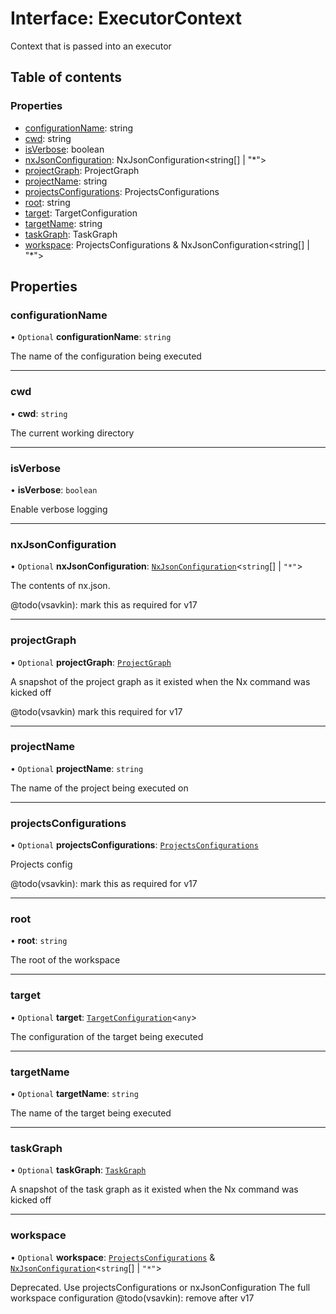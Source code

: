 # Interface: ExecutorContext

Context that is passed into an executor

## Table of contents

### Properties

-  [configurationName](../../devkit/documents/ExecutorContext#configurationname): string
-  [cwd](../../devkit/documents/ExecutorContext#cwd): string
-  [isVerbose](../../devkit/documents/ExecutorContext#isverbose): boolean
-  [nxJsonConfiguration](../../devkit/documents/ExecutorContext#nxjsonconfiguration): NxJsonConfiguration<string[] | "\*">
-  [projectGraph](../../devkit/documents/ExecutorContext#projectgraph): ProjectGraph
-  [projectName](../../devkit/documents/ExecutorContext#projectname): string
-  [projectsConfigurations](../../devkit/documents/ExecutorContext#projectsconfigurations): ProjectsConfigurations
-  [root](../../devkit/documents/ExecutorContext#root): string
-  [target](../../devkit/documents/ExecutorContext#target): TargetConfiguration<any>
-  [targetName](../../devkit/documents/ExecutorContext#targetname): string
-  [taskGraph](../../devkit/documents/ExecutorContext#taskgraph): TaskGraph
-  [workspace](../../devkit/documents/ExecutorContext#workspace): ProjectsConfigurations & NxJsonConfiguration<string[] | "\*">

## Properties

### configurationName

• `Optional` **configurationName**: `string`

The name of the configuration being executed

---

### cwd

• **cwd**: `string`

The current working directory

---

### isVerbose

• **isVerbose**: `boolean`

Enable verbose logging

---

### nxJsonConfiguration

• `Optional` **nxJsonConfiguration**: [`NxJsonConfiguration`](../../devkit/documents/NxJsonConfiguration)\<`string`[] \| `"*"`\>

The contents of nx.json.

@todo(vsavkin): mark this as required for v17

---

### projectGraph

• `Optional` **projectGraph**: [`ProjectGraph`](../../devkit/documents/ProjectGraph)

A snapshot of the project graph as
it existed when the Nx command was kicked off

@todo(vsavkin) mark this required for v17

---

### projectName

• `Optional` **projectName**: `string`

The name of the project being executed on

---

### projectsConfigurations

• `Optional` **projectsConfigurations**: [`ProjectsConfigurations`](../../devkit/documents/ProjectsConfigurations)

Projects config

@todo(vsavkin): mark this as required for v17

---

### root

• **root**: `string`

The root of the workspace

---

### target

• `Optional` **target**: [`TargetConfiguration`](../../devkit/documents/TargetConfiguration)\<`any`\>

The configuration of the target being executed

---

### targetName

• `Optional` **targetName**: `string`

The name of the target being executed

---

### taskGraph

• `Optional` **taskGraph**: [`TaskGraph`](../../devkit/documents/TaskGraph)

A snapshot of the task graph as
it existed when the Nx command was kicked off

---

### workspace

• `Optional` **workspace**: [`ProjectsConfigurations`](../../devkit/documents/ProjectsConfigurations) & [`NxJsonConfiguration`](../../devkit/documents/NxJsonConfiguration)\<`string`[] \| `"*"`\>

Deprecated. Use projectsConfigurations or nxJsonConfiguration
The full workspace configuration
@todo(vsavkin): remove after v17

